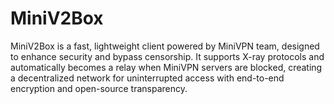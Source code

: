 # MiniV2Box
MiniV2Box is a fast, lightweight client powered by MiniVPN team, designed to enhance security and bypass censorship. It supports X-ray protocols and automatically becomes a relay when MiniVPN servers are blocked, creating a decentralized network for uninterrupted access with end-to-end encryption and open-source transparency.
